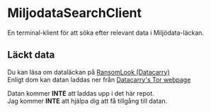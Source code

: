 # MiljodataSearchClient
En terminal-klient för att söka efter relevant data i Miljödata-läckan.

## Läckt data
Du kan läsa om dataläckan på [RansomLook (Datacarry)](https://www.ransomlook.io/group/datacarry)  
Enligt dom kan datan laddas ner från [Datacarry's Tor webpage](http://dcarryhaih5oldidg3tbqwnde4lxljytnpvberrwgj2vlvunopd46dad.onion/)

Datan kommer **INTE** att laddas upp i det här repot.  
Jag kommer **INTE** att hjälpa dig att få tillgång till datan.
